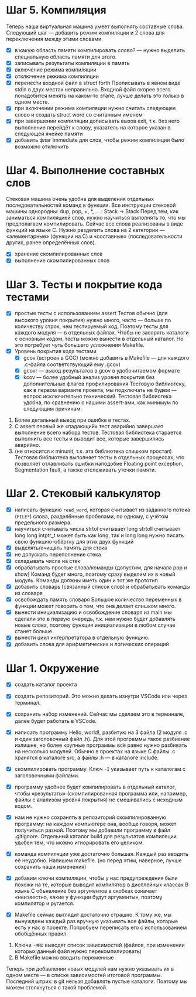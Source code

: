 # Шаг 5. Компиляция
Теперь наша виртуальная машина умеет выполнять составные слова. Следующий шаг — добавить режим компиляции и 2 слова для переключения между этими словами.
- [x] в какую область памяти компилировать слово? — нужно выделить специальную область памяти для этого.
- [x] записывать результаты компиляции в память
- [x] включение режима компиляции
- [x] отключение режима компиляции
- [x] перенести входной файл в struct forth
    Прописывать в явном виде stdin в двух местах неправильно.
    Входной файл скорее всего понадобится менять на каком-то этапе,
    лучше делать это только в одном месте.
- [x] при включении режима компиляции нужно считать следующее слово и создать struct word со считанным именем
- [x] при завершении компиляции дописывать вызов exit, т.к. без него выполнение перейдёт к слову, указатель на которое указан в следующей ячейке памяти
- [x] добавить флаг immediate для слов, чтобы режим компиляции было возможно отключить

# Шаг 4. Выполнение составных слов
Стековая машина очень удобна для выделения отдельных последовательностей команд в функции. Все инструкции стековой машины однородны:
dup, pop, +, *, ... : Stack → Stack
Перед тем, как заниматься компиляцией слов, нужно научиться выполнять то, что мы предполагаем компилировать.
Сейчас все слова реализованы в виде функций на языке C. Нужно разделить слова на 2 категории — «элементарные» (функции на C) и «составные» (последовательности других, ранее определённых слов).
- [x] хранение скомпилированных слов
- [x] выполнение скомпилированных слов

# Шаг 3. Тесты и покрытие кода тестами
- [x] простые тесты с использованием assert
    Тестов обычно (для высокого уровня покрытия)
    нужно много, часто — больше по количеству строк,
    чем тестируемый код. Поэтому тесты для каждого модуля — в отдельных файлах. Чтобы не засорять каталоги с основным кодом, тесты можно вынести в отдельный каталог. Но это потребует чуть большего усложнения Makefile.
- [x] Уровень покрытия кода тестами
    - [x] gcov (встроен в GCC)
        (можно добавить в Makefile — для каждого .c-файла соответствующий ему .gcov)
    - [x] gcovr — вывод результатов в gcov в удобочитаемом формате
    - [x] kcov — более удобный анализ уровня покрытия без дополнительных флагов профилирования
Тестовую библиотеку, как в первом варианте проекта, мы подключать не будем — вопрос исключительно технический.
Тестовая библиотека удобна, по сравнению с нашими assert-ами, как минимум по следующим причинам:
1. Более детальный вывод при ошибке в тестах.
2. С assert первый же «падающий» тест аварийно завершает выполнение всего набора тестов. Тестовая библиотека старается выполнить все тесты и выводит все, которые завершились аварийно.
3. (не относится к minunit, т.к. эта библиотека слишком простая)
    Тестовая библиотека выполняет тесты в отдельных процессах, 
    что позволяет отлавливать ошибки наподобие Floating point exception, Segmentation fault, а также отслеживать утечки памяти.

# Шаг 2. Стековый калькулятор
- [x] написать функцию `read_word`, которая считывает из заданного потока (`FILE*`) слова, разделённые пробелами, по одному, с учётом предельного размера.
- [x] научиться считывать числа
    strtol считывает long
    strtoll считывает long long
    intptr_t может быть как long, так и long long
    нужно писать свою функцию-обёртку для этих двух функций
- [x] выделять/очищать память для стека
- [x] не допускать переполнение стека
- [x] складывать числа на стек
- [x] обрабатывать простые слова/команды (допустим, для начала pop и show)
    Команд будет много, поэтому сразу выделим их в новый модуль.
    Команды должны иметь один и тот же прототип.
- [x] добавить словарь (связанный список слов)
    и обрабатывать команды из словаря
- [x] освобождать память словаря
Большое количество переменных в функции
может говорить о том, что она делает слишком много.
- [x] вынести инициализацию и освобождение словаря из main
    мы сделали это в первую очередь, т.к. нам нужно будет
    добавлять новые слова, поэтому функция инициализации
    в любом случае станет больше.
- [x] вынести цикл интерпретатора в отдельную функцию.
- [x] добавить слова для арифметических и логических операций

# Шаг 1. Окружение
- [x] создать каталог проекта
- [x] создать репозиторий. Это можно делать изнутри VSCode или через терминал.
- [x] сохранить набор изменений. Сейчас мы сделаем это в терминале, далее будет работать в VSCode.
- [x] написать программу Hello, world!, разбитую на 3 файла (2 модуля .c и один заголовочный файл .h). Для этой программы такое разбиение излишне, но более крупные программы всё равно нужно разбивать на несколько модулей. 
    Обычно в проектах на языке C файлы .c хранятся в каталоге src, а файлы .h — в каталоге include.
- [x] скомпилировать программу. Ключ `-I` указывает путь к каталогам с заголовочными файлами.
- [x] программу удобнее будет компилировать в отдельный каталог, чтобы «результаты» (скомпилированная программа или, например, файлы с анализом уровня покрытия) не смешивались с исходным кодом.
- [x] нам не нужно сохранять в репозиторий скомпилированную программу: на каждом компьютере она, вообще говоря, может получиться разной. Поэтому мы добавили программу в файл .gitignore. Отдельный каталог build для результатов компиляции удобен тем, что можно игнорировать его целиком.
- [x] команда компиляции уже достаточно большая. Каждый раз вводить её неудобно. Напишем makefile.
    (но перед этим, наверное, лучше сохранить наши изменения)

- [x] добавим ключи компиляции, чтобы у нас предупреждения были похожи на те, которые выводит компилятор в дисплейных классах
    В языке C объявление без аргументов в скобках означает «неизвестно, какие у функции будут аргументы», поэтому компилятор и ругается.

- [x] Makefile сейчас выглядит достаточно страшно. К тому же, мы вынуждены каждый раз вручную указывать все файлы, которые есть у нас в проекте. Попробуем переписать его с использованием обобщённых правил.

1. Ключи `-MMD` выводят список зависимостей (файлов, при изменении которых данный файл нужно перекомпилировать)
2. В Makefile можно вводить переменные

Теперь при добавлении новых модулей нам нужно указывать их в одном месте — в списке зависимостей итоговой программы.
Последний штрих: в git нельзя добавлять пустые каталоги. Поэтому мы можем столкнуться с такой проблемой.
